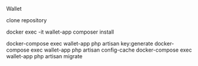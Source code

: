 Wallet

clone repository

docker exec -it wallet-app composer install

docker-compose exec wallet-app php artisan key:generate
docker-compose exec wallet-app php artisan config-cache
docker-compose exec wallet-app php artisan migrate




